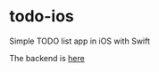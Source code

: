 # todo-ios
Simple TODO list app in iOS with Swift

The backend is [here](https://github.com/sigit-prayoga/go-todo)
